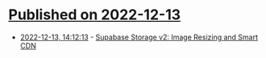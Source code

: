 # [Published on 2022-12-13](index.md)

* [2022-12-13, 14:12:13](https://news.ycombinator.com/item?id=33969076) - [Supabase Storage v2: Image Resizing and Smart CDN](https://supabase.com/blog/storage-image-resizing-smart-cdn)
